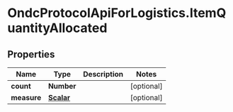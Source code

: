 # OndcProtocolApiForLogistics.ItemQuantityAllocated

## Properties
Name | Type | Description | Notes
------------ | ------------- | ------------- | -------------
**count** | **Number** |  | [optional] 
**measure** | [**Scalar**](Scalar.md) |  | [optional] 
